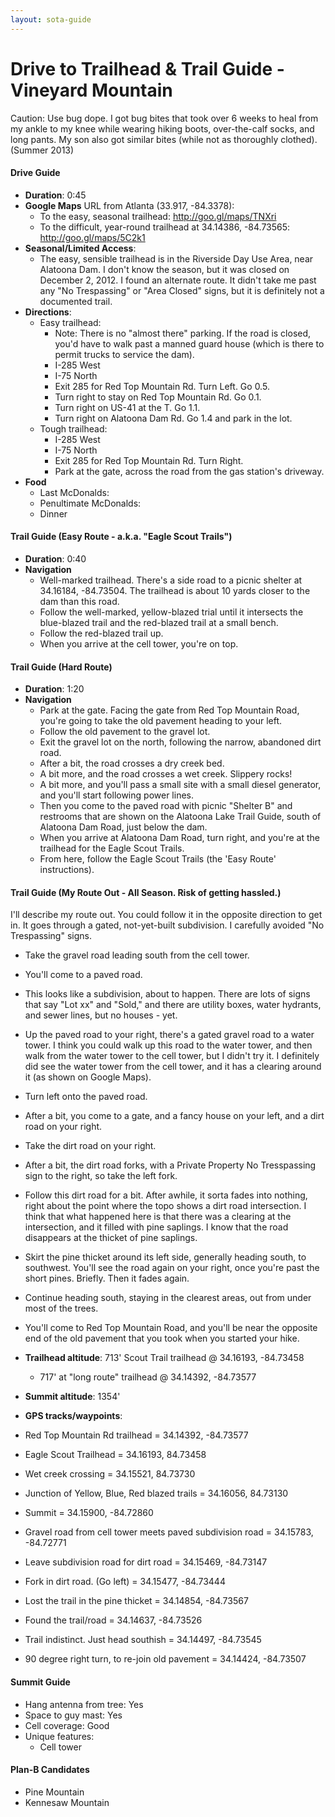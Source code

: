 ```yaml
---
layout: sota-guide
---
```

# Drive to Trailhead & Trail Guide - Vineyard Mountain

Caution: Use bug dope. I got bug bites that took over 6 weeks to heal from my ankle to my knee while wearing hiking boots, over-the-calf socks, and long pants. My son also got similar bites (while not as thoroughly clothed). (Summer 2013)

#### Drive Guide

* **Duration**: 0:45
* **Google Maps** URL from Atlanta (33.917, -84.3378): 
    * To the easy, seasonal trailhead: http://goo.gl/maps/TNXri
    * To the difficult, year-round trailhead at 34.14386, -84.73565: http://goo.gl/maps/5C2k1
* **Seasonal/Limited Access**:
    * The easy, sensible trailhead is in the Riverside Day Use Area, near Alatoona Dam.  I don't know the season, but it was closed on December 2, 2012.  I found an alternate route.  It didn't take me past any "No Trespassing" or "Area Closed" signs, but it is definitely not a documented trail. 
* **Directions**:
    * Easy trailhead:
        * Note: There is no "almost there" parking.  If the road is closed, you'd have to walk past a manned guard house (which is there to permit trucks to service the dam).
        * I-285 West
        * I-75 North
        * Exit 285 for Red Top Mountain Rd.  Turn Left.  Go 0.5.
        * Turn right to stay on Red Top Mountain Rd.  Go 0.1.
        * Turn right on US-41 at the T.  Go 1.1.
        * Turn right on Alatoona Dam Rd.  Go 1.4 and park in the lot.
    * Tough trailhead:
        * I-285 West
        * I-75 North
        * Exit 285 for Red Top Mountain Rd.  Turn Right.
        * Park at the gate, across the road from the gas station's driveway.
* **Food**
    * Last McDonalds: 
    * Penultimate McDonalds: 
    * Dinner

#### Trail Guide (Easy Route - a.k.a. "Eagle Scout Trails")

* **Duration**: 0:40
* **Navigation**
    * Well-marked trailhead.  There's a side road to a picnic shelter at 34.16184, -84.73504.  The trailhead is about 10 yards closer to the dam than this road.
    * Follow the well-marked, yellow-blazed trial until it intersects the blue-blazed trail and the red-blazed trail at a small bench.
    * Follow the red-blazed trail up.
    * When you arrive at the cell tower, you're on top.

#### Trail Guide (Hard Route)

* **Duration**: 1:20
* **Navigation**
    * Park at the gate. Facing the gate from Red Top Mountain Road, you're going to take the old pavement heading to your left.
    * Follow the old pavement to the gravel lot.
    * Exit the gravel lot on the north, following the narrow, abandoned dirt road.
    * After a bit, the road crosses a dry creek bed.
    * A bit more, and the road crosses a wet creek. Slippery rocks!
    * A bit more, and you'll pass a small site with a small diesel generator, and you'll start following power lines.
    * Then you come to the paved road with picnic "Shelter B" and restrooms that are shown on the Alatoona Lake Trail Guide, south of Alatoona Dam Road, just below the dam.
    * When you arrive at Alatoona Dam Road, turn right, and you're at the trailhead for the Eagle Scout Trails.
    * From here, follow the Eagle Scout Trails (the 'Easy Route' instructions).

#### Trail Guide (My Route Out - All Season.  Risk of getting hassled.)

I'll describe my route out. You could follow it in the opposite direction to get in.  It goes through a gated, not-yet-built subdivision.  I carefully avoided "No Trespassing" signs.

* Take the gravel road leading south from the cell tower.
* You'll come to a paved road.
* This looks like a subdivision, about to happen. There are lots of signs that say "Lot xx" and "Sold," and there are utility boxes, water hydrants, and sewer lines, but no houses - yet.
* Up the paved road to your right, there's a gated gravel road to a water tower. I think you could walk up this road to the water tower, and then walk from the water tower to the cell tower, but I didn't try it. I definitely did see the water tower from the cell tower, and it has a clearing around it (as shown on Google Maps).
* Turn left onto the paved road.
* After a bit, you come to a gate, and a fancy house on your left, and a dirt road on your right.
* Take the dirt road on your right.
* After a bit, the dirt road forks, with a Private Property No Tresspassing sign to the right, so take the left fork.
* Follow this dirt road for a bit. After awhile, it sorta fades into nothing, right about the point where the topo shows a dirt road intersection. I think that what happened here is that there was a clearing at the intersection, and it filled with pine saplings. I know that the road disappears at the thicket of pine saplings.
* Skirt the pine thicket around its left side, generally heading south, to southwest. You'll see the road again on your right, once you're past the short pines. Briefly. Then it fades again.
* Continue heading south, staying in the clearest areas, out from under most of the trees.
* You'll come to Red Top Mountain Road, and you'll be near the opposite end of the old pavement that you took when you started your hike.

* **Trailhead altitude**: 713' Scout Trail trailhead @ 34.16193, -84.73458
    * 717' at "long route" trailhead @ 34.14392, -84.73577
* **Summit altitude**: 1354'
* **GPS tracks/waypoints**:

* Red Top Mountain Rd trailhead = 34.14392, -84.73577
* Eagle Scout Trailhead = 34.16193, 84.73458
* Wet creek crossing = 34.15521, 84.73730
* Junction of Yellow, Blue, Red blazed trails = 34.16056, 84.73130
* Summit = 34.15900, -84.72860
* Gravel road from cell tower meets paved subdivision road = 34.15783, -84.72771
* Leave subdivision road for dirt road = 34.15469, -84.73147
* Fork in dirt road. (Go left) = 34.15477, -84.73444
* Lost the trail in the pine thicket = 34.14854, -84.73567
* Found the trail/road = 34.14637, -84.73526
* Trail indistinct. Just head southish = 34.14497, -84.73545
* 90 degree right turn, to re-join old pavement = 34.14424, -84.73507

#### Summit Guide

* Hang antenna from tree: Yes
* Space to guy mast: Yes
* Cell coverage: Good
* Unique features:
    * Cell tower

#### Plan-B Candidates

* Pine Mountain
* Kennesaw Mountain
